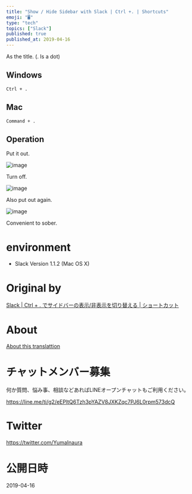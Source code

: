 ```yaml
---
title: "Show / Hide Sidebar with Slack | Ctrl +. | Shortcuts"
emoji: "🖥"
type: "tech"
topics: ["Slack"]
published: true
published_at: 2019-04-16
---
```


As the title. (. Is a dot)

## Windows 

`Ctrl + .`

 
## Mac 

`Command + .`

 
## Operation 

Put it out.

![image](https://qiita-image-store.s3.amazonaws.com/0/90607/04b76904-2841-ae4b-3847-ed18a3a6435a.png)

Turn off.

![image](https://qiita-image-store.s3.amazonaws.com/0/90607/e2f716b7-dd9b-6472-40ab-411d433c7ee4.png)

Also put out again.

![image](https://qiita-image-store.s3.amazonaws.com/0/90607/04b76904-2841-ae4b-3847-ed18a3a6435a.png)

Convenient to sober.

# environment 

- Slack Version 1.1.2 (Mac OS X) 


# Original by
[Slack |  Ctrl + . でサイドバーの表示/非表示を切り替える | ショートカット](https://qiita.com/Yinaura/items/2bc79ea4acd552f32bdb)

# About

[About this translattion](https://qiita.com/YumaInaura/items/7f6fd1e9310a6816469a)








<!-- Update From Qiita API -->

# チャットメンバー募集


何か質問、悩み事、相談などあればLINEオープンチャットもご利用ください。

https://line.me/ti/g2/eEPltQ6Tzh3pYAZV8JXKZqc7PJ6L0rpm573dcQ





# Twitter


https://twitter.com/YumaInaura


<!-- Update From Qiita API -->



# 公開日時

2019-04-16
